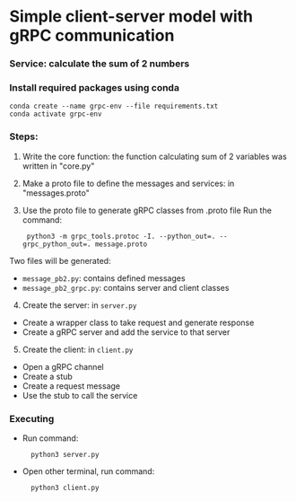 # Simple client-server model with gRPC communication

### Service: calculate the sum of 2 numbers

### Install required packages using conda
    conda create --name grpc-env --file requirements.txt
    conda activate grpc-env

### Steps:
1. Write the core function: the function calculating sum of 2 variables was written in "core.py"
2. Make a proto file to define the messages and services: in "messages.proto"
3. Use the proto file to generate gRPC classes from .proto file
Run the command:

        python3 -m grpc_tools.protoc -I. --python_out=. --grpc_python_out=. message.proto

Two files will be generated:
-  `message_pb2.py`: contains defined messages
-  `message_pb2_grpc.py`: contains server and client classes
 
4. Create the server: in `server.py`
- Create a wrapper class to take request and generate response
- Create a gRPC server and add the service to that server

5. Create the client: in `client.py`
- Open a gRPC channel
- Create a stub
- Create a request message
- Use the stub to call the service

### Executing
- Run command:

        python3 server.py 
    
- Open other terminal, run command: 

        python3 client.py 
    
